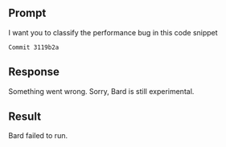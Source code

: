 ## Prompt
I want you to classify the performance bug in this code snippet 
    
    Commit 3119b2a

## Response
Something went wrong. Sorry, Bard is still experimental.


## Result
Bard failed to run.